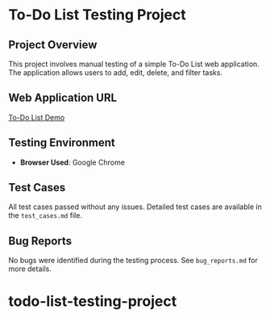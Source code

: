 # To-Do List Testing Project

## Project Overview
This project involves manual testing of a simple To-Do List web application. The application allows users to add, edit, delete, and filter tasks.

## Web Application URL
[To-Do List Demo](https://todomvc.com/examples/react/)

## Testing Environment
- **Browser Used**: Google Chrome

## Test Cases
All test cases passed without any issues. Detailed test cases are available in the `test_cases.md` file.

## Bug Reports
No bugs were identified during the testing process. See `bug_reports.md` for more details.
# todo-list-testing-project
